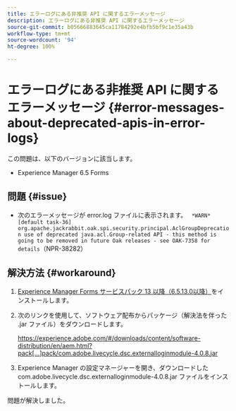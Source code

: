 ```yaml
---
title: エラーログにある非推奨 API に関するエラーメッセージ
description: エラーログにある非推奨 API に関するエラーメッセージ
source-git-commit: b05666883645ca11784292e4bfb5bf9c1e35a43b
workflow-type: tm+mt
source-wordcount: '94'
ht-degree: 100%

---
```



# エラーログにある非推奨 API に関するエラーメッセージ {#error-messages-about-deprecated-apis-in-error-logs}

この問題は、以下のバージョンに該当します。

* Experience Manager 6.5 Forms

## 問題 {#issue}

* 次のエラーメッセージが error.log ファイルに表示されます。
  ` *WARN* [default task-36] org.apache.jackrabbit.oak.spi.security.principal.AclGroupDeprecation use of deprecated java.acl.Group-related API - this method is going to be removed in future Oak releases - see OAK-7358 for details`（NPR-38282）

## 解決方法 {#workaround}

1. [Experience Manager Forms サービスパック 13 以降（6.5.13.0以降）](https://experienceleague.adobe.com/docs/experience-manager-65/release-notes/release-notes.html?lang=ja)をインストールします。
1. 次のリンクを使用して、ソフトウェア配布からパッケージ（解決法を伴った .jar ファイル）をダウンロードします。

   https://experience.adobe.com/#/downloads/content/software-distribution/en/aem.html?pack[…]pack/com.adobe.livecycle.dsc.externalloginmodule-4.0.8.jar

1. Experience Manager の設定マネージャーを開き、ダウンロードした com.adobe.livecycle.dsc.externalloginmodule-4.0.8.jar ファイルをインストールします。

問題が解決しました。